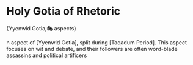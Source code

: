 # Holy Gotia of Rhetoric

{Yyenwid Gotia,🎭 aspects}

n aspect of [Yyenwid Gotia], split during [Taqadum Period]. This aspect focuses on wit and debate, and their followers are often word-blade assassins and political artificers
